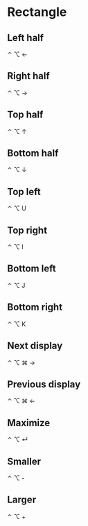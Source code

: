 # Rectangle

## Left half

⌃ ⌥ ←

## Right half

⌃ ⌥ →

## Top half

⌃ ⌥ ↑

## Bottom half

⌃ ⌥ ↓

## Top left

⌃ ⌥ U

## Top right

⌃ ⌥ I

## Bottom left

⌃ ⌥ J

## Bottom right

⌃ ⌥ K

## Next display

⌃ ⌥ ⌘ →

## Previous display

⌃ ⌥ ⌘ ←

## Maximize

⌃ ⌥ ↵

## Smaller

⌃ ⌥ -

## Larger

⌃ ⌥ +
